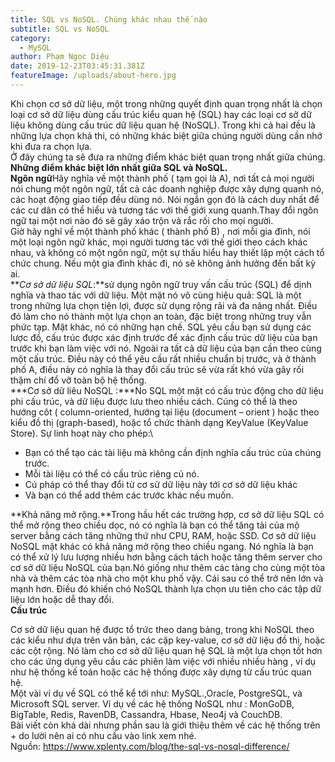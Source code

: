 ```yaml
---
title: SQL vs NoSQL. Chúng khác nhau thế nào
subtitle: SQL vs NoSQL
category:
  - MySQL
author: Phạm Ngọc Diệu
date: 2019-12-23T03:45:31.381Z
featureImage: /uploads/about-hero.jpg
---
```

Khi chọn cơ sở dữ liệu, một trong những quyết định quan trọng nhất là chọn loại cơ sở dữ liệu dùng cấu trúc kiểu quan hệ (SQL) hay các loại cơ sở dữ liệu không dùng cấu trúc dữ liệu quan hệ (NoSQL). Trong khi cả hai đều là những lựa chọn khả thi, có những khác biệt giữa chúng người dùng cần nhớ khi đưa ra chọn lựa.\
Ở đây chúng ta sẽ đưa ra những điểm khác biệt quan trọng nhất giữa chúng.\
**Những điểm khác biệt lớn nhất giữa SQL và NoSQL.**\
**Ngôn ngữ**Hãy nghĩa về một thành phố ( tạm gọi là A), nơi tất cả mọi người nói chung một ngôn ngữ, tất cả các doanh nghiệp được xây dựng quanh nó, các hoạt động giao tiếp đều dùng nó. Nói ngắn gọn đó là cách duy nhất để các cư dân có thể hiểu và tương tác với thế giới xung quanh.Thay đổi ngôn ngữ tại một nơi nào đó sẽ gây xáo trộn và rắc rối cho mọi người.\
Giờ hãy nghĩ về một thành phố khác ( thành phố B) , nơi mỗi gia đình, nói một loại ngôn ngữ khác, mọi người tương tác với thế giới theo cách khác nhau, và không có một ngôn ngữ, một sự thấu hiểu hay thiết lập một cách tổ chức chung. Nếu một gia đình khác đi, nó sẽ không ảnh hưởng đến bất kỳ ai.\
***Cơ sở dữ liệu SQL*:**sử dụng ngôn ngữ truy vấn cấu trúc (SQL) để dịnh nghĩa và thao tác với dữ liệu. Một mặt nó vô cùng hiệu quả: SQL là một trong những lựa chọn tiện lợi, được sử dụng rộng rãi và đa năng nhất. Điều đó làm cho nó thành một lựa chọn an toàn, đặc biệt trong những truy vẫn phức tạp. Mặt khác, nó có những hạn chế. SQL yêu cầu bạn sử dụng các lược đồ, cấu trúc được xác định trước để xác định cấu trúc dữ liệu của bạn trước khi bạn làm việc với nó. Ngoài ra tất cả dữ liệu của bạn cần theo cùng một cấu trúc. Điều này có thể yêu cầu rất nhiều chuẩn bị trước, và ở thành phố A, điều này có nghĩa là thay đổi cấu trúc sẽ vừa rất khó vừa gây rối thậm chí đổ vỡ toàn bộ hệ thống.\
***Cơ sở dữ liêu NoSQL :***No SQL một mặt có cấu trúc động cho dữ liệu phi cấu trúc, và dữ liệu được lưu theo nhiều cách. Cúng có thể là theo hướng côt ( column-oriented, hướng tại liệu (document – orient ) hoặc theo kiểu đồ thị (graph-based), hoặc tổ chức thành dạng KeyValue (KeyValue Store). Sự linh hoạt này cho phép:\

* Bạn có thể tạo các tài liệu mà không cần định nghĩa cấu trúc của chúng trước.
* Mỗi tài liệu có thể có cấu trúc riêng củ nó.
* Cú pháp có thể thay đổi từ cơ sử dữ liệu này tới cơ sở dữ liệu khác
* Và bạn có thể add thêm các trước khác nếu muốn.

**Khả năng mở rộng.**Trong hầu hết các trường hợp, cơ sở dữ liệu SQL có thể mở rộng theo chiều dọc, nó có nghĩa là bạn có thể tăng tải của mộ server bằng cách tăng những thứ như CPU, RAM, hoặc SSD. Cơ sở dữ liệu NoSQL mặt khác có khả năng mở rộng theo chiều ngang. Nó nghĩa là bạn có thể xử lý lưu lượng nhiều hơn bằng cách tách hoặc tăng thêm server cho cơ sở dữ liệu NoSQL của bạn.Nó giống như thêm các tàng cho cùng một tòa nhà và thêm các tòa nhà cho một khu phố vậy. Cái sau có thể trở nên lớn và mạnh hơn. Điều đó khiến chó NoSQL thành lựa chọn ưu tiên cho các tập dữ liệu lớn hoặc dễ thay đổi.\
**Cấu trúc**

Cơ sở dữ liệu quan hệ được tổ trức theo dang bảng, trong khi NoSQL theo các kiểu như dựa trên văn bản, các cặp key-value, cơ sở dữ liệu đồ thị, hoặc các cột rộng. Nó làm cho cơ sở dữ liệu quan hệ SQL là một lựa chọn tốt hơn cho các ứng dụng yêu cầu các phiên làm việc với nhiều nhiều hàng , ví dụ như hệ thống kế toán hoặc các hệ thống được xây dựng từ cấu trúc quan hệ.\
Một vài ví dụ về SQL có thể kể tới như: MySQL.,Oracle, PostgreSQL, và Microsoft SQL server. Ví dụ về các hệ thống NoSQL như : MonGoDB, BigTable, Redis, RavenDB, Cassandra, Hbase, Neo4j và CouchDB.\
Bài viết còn khá dài nhưng phần sau là giới thiệu thêm về các hệ thống trên + do lười nên ai có nhu cầu vào link xem nhé.\
Nguồn: <https://www.xplenty.com/blog/the-sql-vs-nosql-difference/>
